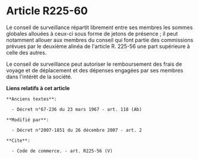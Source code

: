 # Article R225-60

Le conseil de surveillance répartit librement entre ses membres les sommes globales allouées à ceux-ci sous forme de jetons
de présence ; il peut notamment allouer aux membres du conseil qui font partie des commissions prévues par le deuxième alinéa
de l'article R. 225-56 une part supérieure à celle des autres. 

Le conseil de surveillance peut autoriser le remboursement des frais de voyage et de déplacement et des dépenses engagées par
ses membres dans l'intérêt de la société.

**Liens relatifs à cet article**

	**Anciens textes**:

	  - Décret n°67-236 du 23 mars 1967 - art. 118 (Ab)

	**Modifié par**:

	  - Décret n°2007-1851 du 26 décembre 2007 - art. 2

	**Cite**:

	  - Code de commerce. - art. R225-56 (V)
